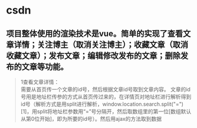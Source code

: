 # csdn
## 项目整体使用的渲染技术是vue。简单的实现了查看文章详情；关注博主（取消关注博主）；收藏文章（取消收藏文章）；发布文章；编辑修改发布的文章；删除发布的文章等功能。
>1查看文章详情：<br>
需要从首页传一个文章的id号，然后根据文章id号取到文章内容。
文章的id号用是地址栏传参的方式从首页传过来的，在详情页对地址栏进行解析得到id号（解析方式是用split进行解析，window.location.search.split("=")[1]，用split将地址栏参数用“=”号分隔开，然后取数组里的第一位[数组默认从第0位开始]，即为所要的id号）。然后用ajax的方法取到数据
